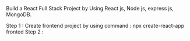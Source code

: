 Build a React Full Stack Project by Using React js, Node js, express js, MongoDB.



Step 1 : Create frontend project by using command : npx create-react-app fronted
Step 2 : 
